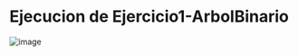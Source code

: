 # Ejecucion de Ejercicio1-ArbolBinario
![image](https://github.com/AngelNava1029/ESTRUCTURAS-DE-DATOS-APLICADAS-/assets/122839982/ef3e4b6b-b6d7-4b76-a8da-cb807e7bb0b8)



